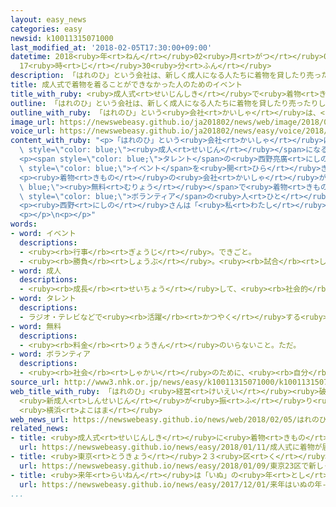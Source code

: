 ```yaml
---
layout: easy_news
categories: easy
newsid: k10011315071000
last_modified_at: '2018-02-05T17:30:00+09:00'
datetime: 2018<ruby>年<rt>ねん</rt></ruby>02<ruby>月<rt>がつ</rt></ruby>05<ruby>日<rt>にち</rt></ruby>
  17<ruby>時<rt>じ</rt></ruby>30<ruby>分<rt>ふん</rt></ruby>
description: 「はれのひ」という会社は、新しく成人になる人たちに着物を貸したり売ったりしていましたが、会社を続けることができなくなりました。
title: 成人式で着物を着ることができなかった人のためのイベント
title_with_ruby: <ruby>成人式<rt>せいじんしき</rt></ruby>で<ruby>着物<rt>きもの</rt></ruby>を<ruby>着<rt>き</rt></ruby>ることができなかった<ruby>人<rt>ひと</rt></ruby>のためのイベント
outline: 「はれのひ」という会社は、新しく成人になる人たちに着物を貸したり売ったりしていましたが、会社を続けることができなくなりました。
outline_with_ruby: 「はれのひ」という<ruby>会社<rt>かいしゃ</rt></ruby>は、<ruby>新<rt>あたら</rt></ruby>しく<ruby>成人<rt>せいじん</rt></ruby>になる<ruby>人<rt>ひと</rt></ruby>たちに<ruby>着物<rt>きもの</rt></ruby>を<ruby>貸<rt>か</rt></ruby>したり<ruby>売<rt>う</rt></ruby>ったりしていましたが、<ruby>会社<rt>かいしゃ</rt></ruby>を<ruby>続<rt>つづ</rt></ruby>けることができなくなりました。
image_url: https://newswebeasy.github.io/ja201802/news/web/image/2018/02/05/K10011315071_1802042127_1802050730_01_02.jpg
voice_url: https://newswebeasy.github.io/ja201802/news/easy/voice/2018/02/05/k10011315071000.mp3
content_with_ruby: "<p>「はれのひ」という<ruby>会社<rt>かいしゃ</rt></ruby>は、<ruby>新<rt>あたら</rt></ruby>しく<span\
  \ style=\"color: blue;\"><ruby>成人<rt>せいじん</rt></ruby></span>になる<ruby>人<rt>ひと</rt></ruby>たちに<ruby>着物<rt>きもの</rt></ruby>を<ruby>貸<rt>か</rt></ruby>したり<ruby>売<rt>う</rt></ruby>ったりしていましたが、<ruby>会社<rt>かいしゃ</rt></ruby>を<ruby>続<rt>つづ</rt></ruby>けることができなくなりました。１<ruby>月<rt>がつ</rt></ruby><ruby>８日<rt>ようか</rt></ruby>にあった<ruby>成人式<rt>せいじんしき</rt></ruby>では、「はれのひ」に<ruby>着物<rt>きもの</rt></ruby>を<ruby>頼<rt>たの</rt></ruby>んだのに、<ruby>着<rt>き</rt></ruby>ることができない<ruby>人<rt>ひと</rt></ruby>がたくさんいて<ruby>問題<rt>もんだい</rt></ruby>になりました。</p>\n\
  <p><span style=\"color: blue;\">タレント</span>の<ruby>西野亮廣<rt>にしのあきひろ</rt></ruby>さんは、この<ruby>人<rt>ひと</rt></ruby>たちが<ruby>着物<rt>きもの</rt></ruby>を<ruby>着<rt>き</rt></ruby>てお<ruby>祝<rt>いわ</rt></ruby>いができるようにしたいと<ruby>考<rt>かんが</rt></ruby>えて、２<ruby>月<rt>がつ</rt></ruby><ruby>４日<rt>よっか</rt></ruby>、<ruby>横浜市<rt>よこはまし</rt></ruby>で<span\
  \ style=\"color: blue;\">イベント</span>を<ruby>開<rt>ひら</rt></ruby>きました。<ruby>会場<rt>かいじょう</rt></ruby>には１００<ruby>人<rt>にん</rt></ruby>ぐらい<ruby>集<rt>あつ</rt></ruby>まりました。</p>\n\
  <p><ruby>着物<rt>きもの</rt></ruby>の<ruby>会社<rt>かいしゃ</rt></ruby>が<span style=\"color:\
  \ blue;\"><ruby>無料<rt>むりょう</rt></ruby></span>で<ruby>着物<rt>きもの</rt></ruby>を<ruby>貸<rt>か</rt></ruby>して、<span\
  \ style=\"color: blue;\">ボランティア</span>の<ruby>人<rt>ひと</rt></ruby>たちが、<ruby>着物<rt>きもの</rt></ruby>を<ruby>着<rt>き</rt></ruby>たり<ruby>髪<rt>かみ</rt></ruby>をきれいに<ruby>飾<rt>かざ</rt></ruby>ったりするのを<ruby>手伝<rt>てつだ</rt></ruby>いました。<ruby>集<rt>あつ</rt></ruby>まった<ruby>人<rt>ひと</rt></ruby>たちは、<ruby>好<rt>す</rt></ruby>きな<ruby>着物<rt>きもの</rt></ruby>を<ruby>着<rt>き</rt></ruby>て<ruby>写真<rt>しゃしん</rt></ruby>を<ruby>撮<rt>と</rt></ruby>ってもらって、<ruby>家族<rt>かぞく</rt></ruby>や<ruby>友達<rt>ともだち</rt></ruby>とお<ruby>祝<rt>いわ</rt></ruby>いをしていました。</p>\n\
  <p><ruby>西野<rt>にしの</rt></ruby>さんは「<ruby>私<rt>わたし</rt></ruby>はこのような<ruby>機会<rt>きかい</rt></ruby>を<ruby>作<rt>つく</rt></ruby>っただけです。おばあさんが<ruby>泣<rt>な</rt></ruby>いて<ruby>喜<rt>よろこ</rt></ruby>んでいるのを<ruby>見<rt>み</rt></ruby>て、やってよかったと<ruby>思<rt>おも</rt></ruby>いました」と<ruby>話<rt>はな</rt></ruby>していました。</p>\n\
  <p></p>\n<p></p>"
words:
- word: イベント
  descriptions:
  - <ruby><rb>行事</rb><rt>ぎょうじ</rt></ruby>。できごと。
  - <ruby><rb>勝負</rb><rt>しょうぶ</rt></ruby>。<ruby><rb>試合</rb><rt>しあい</rt></ruby>。
- word: 成人
  descriptions:
  - <ruby><rb>成長</rb><rt>せいちょう</rt></ruby>して、<ruby><rb>社会的</rb><rt>しゃかいてき</rt></ruby>に<ruby><rb>一人前</rb><rt>いちにんまえ</rt></ruby>になること。ふつう<ruby><rb>満</rb><rt>まん</rt></ruby><ruby><rb>二十歳</rb><rt>にじっさい</rt></ruby><ruby><rb>以上</rb><rt>いじょう</rt></ruby>の<ruby><rb>人</rb><rt>ひと</rt></ruby>。<ruby><rb>大人</rb><rt>おとな</rt></ruby>。
- word: タレント
  descriptions:
  - ラジオ・テレビなどで<ruby><rb>活躍</rb><rt>かつやく</rt></ruby>する<ruby><rb>芸能人</rb><rt>げいのうじん</rt></ruby>。
- word: 無料
  descriptions:
  - <ruby><rb>料金</rb><rt>りょうきん</rt></ruby>のいらないこと。ただ。
- word: ボランティア
  descriptions:
  - <ruby><rb>社会</rb><rt>しゃかい</rt></ruby>のために、<ruby><rb>自分</rb><rt>じぶん</rt></ruby>から<ruby><rb>進</rb><rt>すす</rt></ruby>んで、<ruby><rb>無料</rb><rt>むりょう</rt></ruby>で<ruby><rb>奉仕活動</rb><rt>ほうしかつどう</rt></ruby>をする<ruby><rb>人</rb><rt>ひと</rt></ruby>。
source_url: http://www3.nhk.or.jp/news/easy/k10011315071000/k10011315071000.html
web_title_with_ruby: 「はれのひ」<ruby>経営<rt>けいえい</rt></ruby><ruby>破綻<rt>はたん</rt></ruby>
  <ruby>新成人<rt>しんせいじん</rt></ruby>が<ruby>振<rt>ふ</rt></ruby>り<ruby>袖<rt>そで</rt></ruby><ruby>着<rt>き</rt></ruby>て<ruby>記念<rt>きねん</rt></ruby><ruby>撮影<rt>さつえい</rt></ruby>
  <ruby>横浜<rt>よこはま</rt></ruby>
web_news_url: https://newswebeasy.github.io/news/web/2018/02/05/はれのひ経営破綻-新成人が振り袖着て記念撮影-横浜
related_news:
- title: <ruby>成人式<rt>せいじんしき</rt></ruby>に<ruby>着物<rt>きもの</rt></ruby>が<ruby>届<rt>とど</rt></ruby>かないトラブル　１<ruby>億<rt>おく</rt></ruby><ruby>円<rt>えん</rt></ruby><ruby>以上<rt>いじょう</rt></ruby>の<ruby>被害<rt>ひがい</rt></ruby>
  url: https://newswebeasy.github.io/news/easy/2018/01/11/成人式に着物が届かないトラブル-1億円以上の被害
- title: <ruby>東京<rt>とうきょう</rt></ruby>２３<ruby>区<rt>く</rt></ruby>で<ruby>新<rt>あたら</rt></ruby>しく<ruby>成人<rt>せいじん</rt></ruby>した<ruby>人<rt>ひと</rt></ruby>　８<ruby>人<rt>にん</rt></ruby>のうち<ruby>１人<rt>ひとり</rt></ruby>が<ruby>外国人<rt>がいこくじん</rt></ruby>
  url: https://newswebeasy.github.io/news/easy/2018/01/09/東京23区で新しく成人した人-8人のうち1人が外国人
- title: <ruby>来年<rt>らいねん</rt></ruby>は「いぬ」の<ruby>年<rt>とし</rt></ruby>　ペットの<ruby>犬<rt>いぬ</rt></ruby>をみんなに<ruby>見<rt>み</rt></ruby>てほしい
  url: https://newswebeasy.github.io/news/easy/2017/12/01/来年はいぬの年-ペットの犬をみんなに見てほしい
...
```

